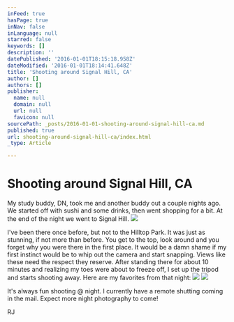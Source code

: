 ```yaml
---
inFeed: true
hasPage: true
inNav: false
inLanguage: null
starred: false
keywords: []
description: ''
datePublished: '2016-01-01T18:15:18.958Z'
dateModified: '2016-01-01T18:14:41.648Z'
title: 'Shooting around Signal Hill, CA'
author: []
authors: []
publisher:
  name: null
  domain: null
  url: null
  favicon: null
sourcePath: _posts/2016-01-01-shooting-around-signal-hill-ca.md
published: true
url: shooting-around-signal-hill-ca/index.html
_type: Article

---
```

# Shooting around Signal Hill, CA

My study buddy, DN, took me and another buddy out a couple nights ago. We started off with sushi and some drinks, then went shopping for a bit. At the end of the night we went to Signal Hill. ![](https://the-grid-user-content.s3-us-west-2.amazonaws.com/f6ea9cfd-59c1-4e5e-82df-61447f3d4a71.png)

I've been there once before, but not to the Hilltop Park. It was just as stunning, if not more than before. You get to the top, look around and you forget why you were there in the first place. It would be a damn shame if my first instinct would be to whip out the camera and start snapping. Views like these need the respect they reserve. After standing there for about 10 minutes and realizing my toes were about to freeze off, I set up the tripod and starts shooting away. Here are my favorites from that night: ![](https://the-grid-user-content.s3-us-west-2.amazonaws.com/622bcd15-4375-4bf6-ac94-a013c8d17f2b.jpg)
![](https://the-grid-user-content.s3-us-west-2.amazonaws.com/d6de1e34-0241-4ad0-83f3-0c0486df9740.jpg)

It's always fun shooting @ night. I currently have a remote shutting coming in the mail. Expect more night photography to come! 

RJ